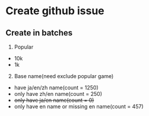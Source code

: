 # Create github issue

## Create in batches

1. Popular

- 10k
- 1k

2. Base name(need exclude popular game)

- have ja/en/zh name(count = 1250)
- only have zh/en name(count = 250)
- ~~only have ja/en name(count = 0)~~
- only have en name or missing en name(count = 457)
